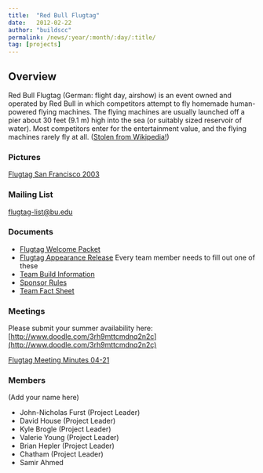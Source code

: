 ```yaml
---
title:  "Red Bull Flugtag"
date:   2012-02-22
author: "buildscc"
permalink: /news/:year/:month/:day/:title/
tag: [projects]
---
```


## Overview

Red Bull Flugtag (German: flight day, airshow) is an event owned and operated by Red Bull in which competitors attempt to fly homemade human-powered flying machines. The flying machines are usually launched off a pier about 30 feet (9.1 m) high into the sea (or suitably sized reservoir of water). Most competitors enter for the entertainment value, and the flying machines rarely fly at all. ([Stolen from Wikipedia!](http://en.wikipedia.org/wiki/Red_Bull_Flugtag))

### Pictures

[Flugtag San Francisco 2003](http://sfahistory.org/flugtagsf2003.htm)

### Mailing List

flugtag-list@bu.edu

### Documents

- [Flugtag Welcome Packet]()
- [Flugtag Appearance Release]() Every team member needs to fill out one of these
- [Team Build Information]()
- [Sponsor Rules]()
- [Team Fact Sheet]()

### Meetings

Please submit your summer availability here: [http://www.doodle.com/3rh9mttcmdnq2n2c](http://www.doodle.com/3rh9mttcmdnq2n2c)

[Flugtag Meeting Minutes 04-21]()

### Members

(Add your name here)

- John-Nicholas Furst (Project Leader)
- David House (Project Leader)
- Kyle Brogle (Project Leader)
- Valerie Young (Project Leader)
- Brian Hepler (Project Leader)
- Chatham (Project Leader)
- Samir Ahmed